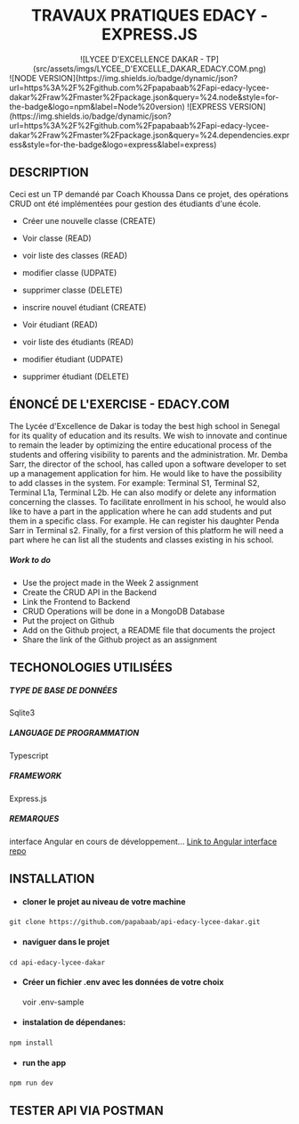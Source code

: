 <h1 style = "text-align: center;">TRAVAUX PRATIQUES EDACY - EXPRESS.JS</h1>
<div style = "text-align: center;">
![LYCEE D'EXCELLENCE DAKAR - TP](src/assets/imgs/LYCEE_D'EXCELLE_DAKAR_EDACY.COM.png)
</div>
![NODE VERSION](https://img.shields.io/badge/dynamic/json?url=https%3A%2F%2Fgithub.com%2Fpapabaab%2Fapi-edacy-lycee-dakar%2Fraw%2Fmaster%2Fpackage.json&query=%24.node&style=for-the-badge&logo=npm&label=Node%20version)  ![EXPRESS VERSION](https://img.shields.io/badge/dynamic/json?url=https%3A%2F%2Fgithub.com%2Fpapabaab%2Fapi-edacy-lycee-dakar%2Fraw%2Fmaster%2Fpackage.json&query=%24.dependencies.express&style=for-the-badge&logo=express&label=express)



## DESCRIPTION
Ceci est un TP demandé par Coach Khoussa
Dans ce projet, des opérations CRUD ont été implémentées pour gestion des étudiants d'une école.
- Créer une nouvelle classe (CREATE)
- Voir classe (READ)
- voir liste des classes (READ)
- modifier classe (UDPATE)
- supprimer classe (DELETE)

- inscrire nouvel étudiant (CREATE)
- Voir étudiant (READ)
- voir liste des étudiants (READ)
- modifier étudiant (UDPATE)
- supprimer étudiant (DELETE)

## ÉNONCÉ DE L'EXERCISE - EDACY.COM
The Lycée d'Excellence de Dakar is today the best high school in Senegal for its quality of education and its results. We wish to innovate and continue to remain the leader by optimizing the entire educational process of the students and offering visibility to parents and the administration.
Mr. Demba Sarr, the director of the school, has called upon a software developer to set up a management application for him. He would like to have the possibility to add classes in the system. For example: Terminal S1, Terminal S2, Terminal L1a, Terminal L2b. He can also modify or delete any information concerning the classes.
To facilitate enrollment in his school, he would also like to have a part in the application where he can add students and put them in a specific class. For example. He can register his daughter Penda Sarr in Terminal s2.
Finally, for a first version of this platform he will need a part where he can list all the students and classes existing in his school.

##### Work to do

- Use the project made in the Week 2 assignment
- Create the CRUD API in the Backend
- Link the Frontend to Backend
- CRUD Operations will be done in a MongoDB Database
- Put the project on Github
- Add on the Github project, a README file that documents the project
- Share the link of the Github project as an assignment

## TECHONOLOGIES UTILISÉES
##### TYPE DE BASE DE DONNÉES
 Sqlite3
##### LANGUAGE DE PROGRAMMATION
 Typescript
##### FRAMEWORK
Express.js
##### REMARQUES
interface Angular en cours de développement...
[Link to Angular interface repo](https://github.com/papabaab/edacy-lycee-dakar.git)

## INSTALLATION

- #### cloner le projet au niveau de votre machine
`git clone https://github.com/papabaab/api-edacy-lycee-dakar.git`

- #### naviguer dans le projet
`cd api-edacy-lycee-dakar`

- #### Créer un fichier .env avec les données de votre choix
  voir .env-sample

- #### instalation de dépendanes:
`npm install`

- #### run the app
`npm run dev`

## TESTER API VIA POSTMAN
